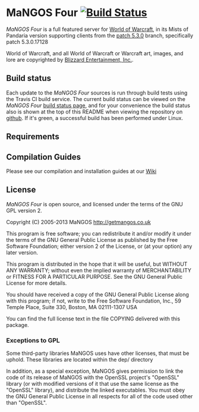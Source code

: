 MaNGOS Four [![Build Status](https://travis-ci.org/mangosfour/server.png)](https://travis-ci.org/mangosfour/server)
===========
*MaNGOS Four* is a full featured server for [World of Warcraft][2], in its Mists of Pandaria
version supporting clients from the [patch 5.3.0][50] branch, specifically patch
5.3.0.17128

World of Warcraft, and all World of Warcraft or Warcraft art, images, and lore are
copyrighted by [Blizzard Entertainment, Inc.][1].


Build status
------------
Each update to the *MaNGOS Four* sources is run through build tests using the
Travis CI build service. The current build status can be viewed on the *MaNGOS Four*
[build status page][114], and for your convenience the build status also is shown
at the top of this README when viewing the repository on [github][111]. If it's
green, a successful build has been performed under Linux.


Requirements
------------


Compilation Guides
------------------
Please see our compilation and installation guides at our [Wiki][20]

License
-------
*MaNGOS Four* is open source, and licensed under the terms of the GNU GPL version 2.

  Copyright (C) 2005-2013  MaNGOS <http://getmangos.co.uk>

  This program is free software; you can redistribute it and/or modify
  it under the terms of the GNU General Public License as published by
  the Free Software Foundation; either version 2 of the License, or
  (at your option) any later version.

  This program is distributed in the hope that it will be useful,
  but WITHOUT ANY WARRANTY; without even the implied warranty of
  MERCHANTABILITY or FITNESS FOR A PARTICULAR PURPOSE.  See the
  GNU General Public License for more details.

  You should have received a copy of the GNU General Public License
  along with this program; if not, write to the Free Software
  Foundation, Inc., 59 Temple Place, Suite 330, Boston, MA  02111-1307  USA

  You can find the full license text in the file COPYING delivered with this
  package.

### Exceptions to GPL

  Some third-party libraries MaNGOS uses have other licenses, that must be
  uphold.  These libraries are located within the dep/ directory

  In addition, as a special exception, MaNGOS gives permission to link the code
  of its release of MaNGOS with the OpenSSL project's "OpenSSL" library
  (or with modified versions of it that use the same license as the "OpenSSL"
  library), and distribute the linked executables. You must obey the GNU
  General Public License in all respects for all of the code used other than
  "OpenSSL".

[1]: http://blizzard.com/ "Blizzard Entertainment Inc. · we love you!"
[2]: http://battle.net/wow/ "World of Warcraft"

[10]: http://a.dependency.net/ "A · dependency"

[20]: https://github.com/mangoswiki/Wiki/wiki/MaNGOS%20Installation/ "Wiki"

[50]: http://www.wowpedia.org/Patch_5.3.0 "WoW MOP · Patch 5.3.0 release notes"

[100]: http://getmangos.co.uk/ "MaNGOS Community Project Website"
[101]: http://community.getmangos.co.uk/ "MaNGOS Community Discussion Forums"

[110]: http://github.com/mangosfour "MaNGOS Four · github organization"
[111]: http://github.com/mangosfour/server "MaNGOS Four · server repository"
[112]: http://github.com/mangosfour/scripts "MaNGOS Four · script extensions repository"
[113]: http://github.com/mangosfour/database "MaNGOS Four · content database repository"
[114]: https://travis-ci.org/mangosfour/server/ "MaNGOS Four · build status"

[201]: http://www.microsoft.com/express/ "Visual Studio Express · free, limited edition"
[202]: http://gcc.gnu.org/ "GCC"
[203]: http://clang.llvm.org/ "Clang"

[251]: http://www.cmake.org/ "CMake · Cross Platform Make"
